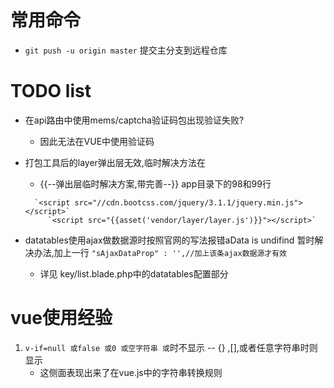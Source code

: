 # 常用命令

- `git push -u origin master` 提交主分支到远程仓库

# TODO list

- 在api路由中使用mems/captcha验证码包出现验证失败?
	- 因此无法在VUE中使用验证码
	
- 打包工具后的layer弹出层无效,临时解决方法在
	-    {{--弹出层临时解决方案,带完善--}}
		app目录下的98和99行	
		
		`<script src="//cdn.bootcss.com/jquery/3.1.1/jquery.min.js"></script>`
     	   `<script src="{{asset('vendor/layer/layer.js')}}"></script>`
- datatables使用ajax做数据源时按照官网的写法报错aData is undifind
	暂时解决办法,加上一行 `"sAjaxDataProp" : '',//加上该条ajax数据源才有效`
	- 详见 key/list.blade.php中的datatables配置部分
# vue使用经验

1. `v-if=null 或false 或0 或空字符串 或`时不显示 -- {} ,[],或者任意字符串时则显示
	- 这侧面表现出来了在vue.js中的字符串转换规则